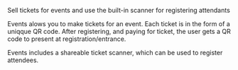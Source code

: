 Sell tickets for events and use the built-in scanner for registering attendants

Events alows you to make tickets for an event. Each ticket is in the form of a uniqque QR code. After registering, and paying for ticket, the user gets a QR code to present at registration/entrance.

Events includes a shareable ticket scanner, which can be used to register attendees.
